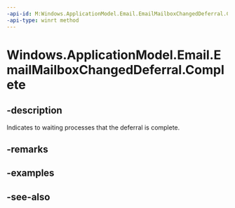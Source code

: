 ```yaml
---
-api-id: M:Windows.ApplicationModel.Email.EmailMailboxChangedDeferral.Complete
-api-type: winrt method
---
```


<!-- Method syntax
public void Complete()
-->

# Windows.ApplicationModel.Email.EmailMailboxChangedDeferral.Complete

## -description
Indicates to waiting processes that the deferral is complete.

## -remarks

## -examples

## -see-also
